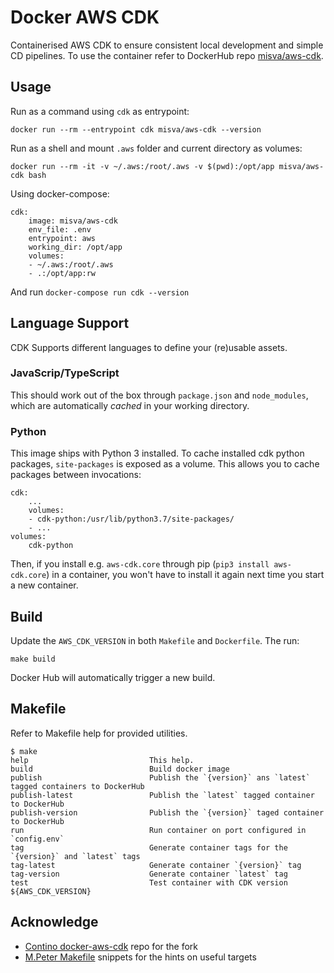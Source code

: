 # Docker AWS CDK

Containerised AWS CDK to ensure consistent local development and simple CD pipelines. To use the container refer to DockerHub repo [misva/aws-cdk](https://hub.docker.com/repository/docker/misva/aws-cdk).

## Usage

Run as a command using `cdk` as entrypoint:

    docker run --rm --entrypoint cdk misva/aws-cdk --version

Run as a shell and mount `.aws` folder and current directory as volumes:

    docker run --rm -it -v ~/.aws:/root/.aws -v $(pwd):/opt/app misva/aws-cdk bash

Using docker-compose:

    cdk:
        image: misva/aws-cdk
        env_file: .env
        entrypoint: aws
        working_dir: /opt/app
        volumes:
        - ~/.aws:/root/.aws
        - .:/opt/app:rw

And run `docker-compose run cdk --version`

## Language Support

CDK Supports different languages to define your (re)usable assets.

### JavaScrip/TypeScript

This should work out of the box through `package.json` and `node_modules`, which
are automatically _cached_ in your working directory.

### Python

This image ships with Python 3 installed. To cache installed cdk python packages,
`site-packages` is exposed as a volume. This allows you to cache packages between
invocations:

    cdk:
        ...
        volumes:
        - cdk-python:/usr/lib/python3.7/site-packages/
        - ...
    volumes:
        cdk-python

Then, if you install e.g. `aws-cdk.core` through pip (`pip3 install aws-cdk.core`)
in a container, you won't have to install it again next time you start a new
container.

## Build

Update the `AWS_CDK_VERSION` in both `Makefile` and `Dockerfile`. The run:

    make build

Docker Hub will automatically trigger a new build.

## Makefile

Refer to Makefile help for provided utilities.

```
$ make
help                           This help.
build                          Build docker image
publish                        Publish the `{version}` ans `latest` tagged containers to DockerHub
publish-latest                 Publish the `latest` tagged container to DockerHub
publish-version                Publish the `{version}` taged container to DockerHub
run                            Run container on port configured in `config.env`
tag                            Generate container tags for the `{version}` and `latest` tags
tag-latest                     Generate container `{version}` tag
tag-version                    Generate container `latest` tag
test                           Test container with CDK version ${AWS_CDK_VERSION}
```

## Acknowledge

* [Contino docker-aws-cdk](https://github.com/contino/docker-aws-cdk) repo for the fork
* [M.Peter Makefile](https://gist.github.com/mpneuried/0594963ad38e68917ef189b4e6a269db) snippets for the hints on useful targets
